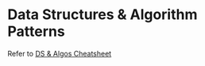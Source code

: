# Data Structures & Algorithm Patterns

Refer to [DS & Algos Cheatsheet](https://docs.google.com/spreadsheets/d/1oAZmvD-cNbvOkZSEtSJQzqgPKn3k_Zn4uVB3fsTPvHE/edit#gid=0)
